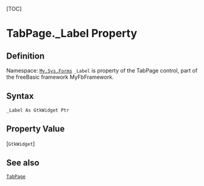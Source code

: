 [TOC]
# TabPage._Label Property

## Definition
Namespace: [`My.Sys.Forms`](My.Sys.Forms.md)
`_Label` is property of the TabPage control, part of the freeBasic framework MyFbFramework.
## Syntax
```freeBasic
_Label As GtkWidget Ptr
```
## Property Value
[`GtkWidget`]
## See also
[`TabPage`](TabPage.md)
